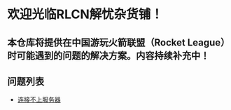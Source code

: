 # 欢迎光临RLCN解忧杂货铺！
本仓库将提供在中国游玩火箭联盟（Rocket League）时可能遇到的问题的解决方案。内容持续补充中！
---
## 问题列表
- [连接不上服务器](/solutions/server_connection.md)